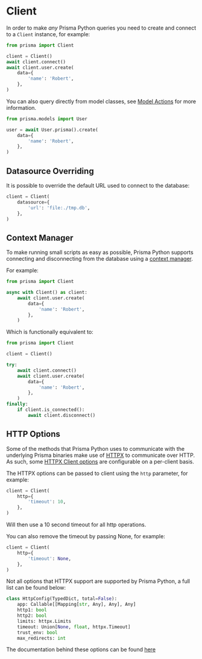 # Client

In order to make *any* Prisma Python queries you need to create and connect to a `Client` instance, for example:

```py
from prisma import Client

client = Client()
await client.connect()
await client.user.create(
    data={
        'name': 'Robert',
    },
)
```

You can also query directly from model classes, see [Model Actions](./model-actions.md) for more information.

```py
from prisma.models import User

user = await User.prisma().create(
    data={
        'name': 'Robert',
    },
)
```

## Datasource Overriding

It is possible to override the default URL used to connect to the database:

```py
client = Client(
    datasource={
        'url': 'file:./tmp.db',
    },
)
```

## Context Manager

To make running small scripts as easy as possible, Prisma Python supports connecting and disconnecting from the database using a [context manager](https://book.pythontips.com/en/latest/context_managers.html).

For example:

```py
from prisma import Client

async with Client() as client:
    await client.user.create(
        data={
            'name': 'Robert',
        },
    )
```

Which is functionally equivalent to:

```py
from prisma import Client

client = Client()

try:
    await client.connect()
    await client.user.create(
        data={
            'name': 'Robert',
        },
    )
finally:
    if client.is_connected():
        await client.disconnect()
```

## HTTP Options

Some of the methods that Prisma Python uses to communicate with the underlying Prisma binaries make use of [HTTPX](https://github.com/encode/httpx/) to communicate over HTTP. As such, some [HTTPX Client options](https://www.python-httpx.org/api/#client) are configurable on a per-client basis.

The HTTPX options can be passed to client using the `http` parameter, for example:

```py
client = Client(
    http={
        'timeout': 10,
    },
)
```

Will then use a 10 second timeout for all http operations.

You can also remove the timeout by passing None, for example:

```py
client = Client(
    http={
        'timeout': None,
    },
)
```

Not all options that HTTPX support are supported by Prisma Python, a full list can be found below:

```py
class HttpConfig(TypedDict, total=False):
    app: Callable[[Mapping[str, Any], Any], Any]
    http1: bool
    http2: bool
    limits: httpx.Limits
    timeout: Union[None, float, httpx.Timeout]
    trust_env: bool
    max_redirects: int
```

The documentation behind these options can be found [here](https://www.python-httpx.org/api/#client)
